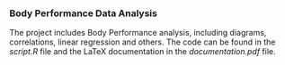 ### Body Performance Data Analysis

The project includes Body Performance analysis, including diagrams, correlations, linear regression and others. The code can be found in the *script.R* file and the LaTeX documentation in the *documentation.pdf* file.